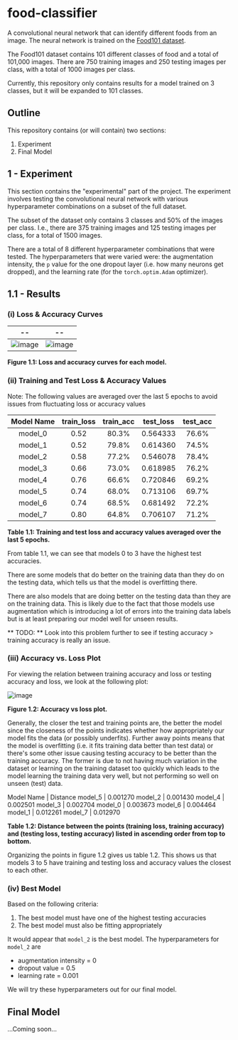 # food-classifier
A convolutional neural network that can identify different foods from an image. The neural network is trained on the 
[Food101 dataset](https://data.vision.ee.ethz.ch/cvl/datasets_extra/food-101/).

The Food101 dataset contains 101 different classes of food and a total of 101,000 images. There are 750 training images and 250 testing images per class,
with a total of 1000 images per class.

Currently, this repository only contains results for a model trained on 3 classes, but it will be expanded to 101 classes.

## Outline
This repository contains (or will contain) two sections:

1. Experiment
2. Final Model

## 1 - Experiment
This section contains the "experimental" part of the project. The experiment involves testing the convolutional neural network with various
hyperparameter combinations on a subset of the full dataset.

The subset of the dataset only contains 3 classes and 50% of the images per class. I.e., there are 375 training images and 125 testing images per class,
for a total of 1500 images.

There are a total of 8 different hyperparameter combinations that were tested. The hyperparameters that were varied were: the augmentation intensity, the
`p` value for the one dropout layer (i.e. how many neurons get dropped), and the learning rate (for the `torch.optim.Adam` optimizer).

## 1.1 - Results

### (i) Loss & Accuracy Curves

--         |  --
:-------------------------:|:-------------------------:
![image](https://user-images.githubusercontent.com/104711470/213962088-f50e7944-44ca-4d7c-9102-a693cec0c70f.png)  |  ![image](https://user-images.githubusercontent.com/104711470/213962160-8c35eb88-ead5-4a62-a2ce-a9ac444d3fc4.png)

**Figure 1.1: Loss and accuracy curves for each model.**

### (ii) Training and Test Loss & Accuracy Values
Note: The following values are averaged over the last 5 epochs to avoid issues from fluctuating loss or accuracy values

Model Name|train_loss|	train_acc|	test_loss|	test_acc|
:---:|:---:|:---:|:---:|:---:
model_0 |	0.52|	80.3%|	0.564333|	76.6%
model_1	| 0.52|	79.8%|	0.614360|	74.5%
model_2	| 0.58|	77.2%|	0.546078|	78.4%
model_3	| 0.66|	73.0%|	0.618985| 76.2%
model_4 |	0.76|	66.6%|	0.720846|	69.2%
model_5	| 0.74|	68.0%|	0.713106|	69.7%
model_6	| 0.74|	68.5%|	0.681492|	72.2%
model_7	| 0.80|	64.8%|	0.706107|	71.2%

**Table 1.1: Training and test loss and accuracy values averaged over the last 5 epochs.**

From table 1.1, we can see that models 0 to 3 have the highest test accuracies. 

There are some models that do better on the training data than they do on the testing data, which tells us that the model is overfitting there. 

There are also models that are doing better on the testing data than they are on the training data. This is likely due to the fact that those models use augmentation which is introducing a lot of errors into the training data labels but is at least preparing our model well for unseen results.

** TODO: ** Look into this problem further to see if testing accuracy > training accuracy is really an issue.

### (iii) Accuracy vs. Loss Plot
For viewing the relation between training accuracy and loss or testing accuracy and loss, we look at the following plot:

![image](https://user-images.githubusercontent.com/104711470/213963071-bc8f9621-88b4-4bcb-9e01-faa64134e560.png)

**Figure 1.2: Accuracy vs loss plot.**

Generally, the closer the test and training points are, the better the model since the closeness of the points indicates whether how appropriately our model fits the data (or possibly underfits). Further away points means that the model is overfitting (i.e. it fits training data better than test data) or there's some other issue causing testing accuracy to be better than the training accuracy. The former is due to not having much variation in the dataset or learning on the training dataset too quickly which leads to the model learning the training data very well, but not performing so well on unseen (test) data.

Model Name | Distance
model_5 |	0.001270
model_2 |	0.001430
model_4 |	0.002501
model_3 |	0.002704
model_0 |	0.003673
model_6 |	0.004464
model_1 |	0.012261
model_7 |	0.012970

**Table 1.2: Distance between the points (training loss, training accuracy) and (testing loss, testing accuracy) listed in ascending order from top to bottom.**

Organizing the points in figure 1.2 gives us table 1.2. This shows us that models 3 to 5 have training and testing loss and accuracy values the closest to each other.

### (iv) Best Model
Based on the following criteria:
1. The best model must have one of the highest testing accuracies
2. The best model must also be fitting appropriately

It would appear that `model_2` is the best model. The hyperparameters for `model_2` are
* augmentation intensity = 0
* dropout value = 0.5
* learning rate = 0.001

We will try these hyperparameters out for our final model.

## Final Model

...Coming soon...
